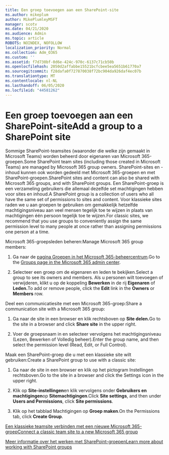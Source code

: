 ```yaml
---
title: Een groep toevoegen aan een SharePoint-site
ms.author: mikeplum
author: MikePlumleyMSFT
manager: scotv
ms.date: 04/21/2020
ms.audience: Admin
ms.topic: article
ROBOTS: NOINDEX, NOFOLLOW
localization_priority: Normal
ms.collection: Adm_O365
ms.custom: ''
ms.assetid: f7d730bf-0d6e-424c-970c-6137c71cb50b
ms.openlocfilehash: 2050d2affabbe15521bcfcbee5ea5651b61770a7
ms.sourcegitcommit: f28dafa0f727870038f72bc904da926daf4ec07b
ms.translationtype: MT
ms.contentlocale: nl-NL
ms.lasthandoff: 06/05/2020
ms.locfileid: "44581262"
---
```

# <a name="add-a-group-to-a-sharepoint-site"></a><span data-ttu-id="2a451-102">Een groep toevoegen aan een SharePoint-site</span><span class="sxs-lookup"><span data-stu-id="2a451-102">Add a group to a SharePoint site</span></span>

<span data-ttu-id="2a451-103">Sommige SharePoint-teamsites (waaronder die welke zijn gemaakt in Microsoft Teams) worden beheerd door eigenaren van Microsoft 365-groepen.</span><span class="sxs-lookup"><span data-stu-id="2a451-103">Some SharePoint team sites (including those created in Microsoft Teams) are managed by Microsoft 365 group owners.</span></span> <span data-ttu-id="2a451-104">SharePoint-sites en -inhoud kunnen ook worden gedeeld met Microsoft 365-groepen en met SharePoint-groepen.</span><span class="sxs-lookup"><span data-stu-id="2a451-104">SharePoint sites and content can also be shared with Microsoft 365 groups, and with SharePoint groups.</span></span> <span data-ttu-id="2a451-105">Een SharePoint-groep is een verzameling gebruikers die allemaal dezelfde set machtigingen hebben voor sites en inhoud.</span><span class="sxs-lookup"><span data-stu-id="2a451-105">A SharePoint group is a collection of users who all have the same set of permissions to sites and content.</span></span> <span data-ttu-id="2a451-106">Voor klassieke sites raden we u aan groepen te gebruiken om gemakkelijk hetzelfde machtigingsniveau aan veel mensen tegelijk toe te wijzen in plaats van machtigingen één persoon tegelijk toe te wijzen.</span><span class="sxs-lookup"><span data-stu-id="2a451-106">For classic sites, we recommend that you use groups to conveniently assign the same permission level to many people at once rather than assigning permissions one person at a time.</span></span>
  
<span data-ttu-id="2a451-107">Microsoft 365-groepsleden beheren:</span><span class="sxs-lookup"><span data-stu-id="2a451-107">Manage Microsoft 365 group members:</span></span>
  
1. <span data-ttu-id="2a451-108">Ga naar de [pagina Groepen in het Microsoft 365-beheercentrum](https://portal.office.com/adminportal/home#/groups).</span><span class="sxs-lookup"><span data-stu-id="2a451-108">Go to the [Groups page in the Microsoft 365 admin center](https://portal.office.com/adminportal/home#/groups).</span></span>
    
2. <span data-ttu-id="2a451-109">Selecteer een groep om de eigenaren en leden te bekijken.</span><span class="sxs-lookup"><span data-stu-id="2a451-109">Select a group to see its owners and members.</span></span> <span data-ttu-id="2a451-110">Als u personen wilt toevoegen of verwijderen, klikt u op de koppeling **Bewerken** in de rij **Eigenaren** of **Leden.**</span><span class="sxs-lookup"><span data-stu-id="2a451-110">To add or remove people, click the **Edit** link in the **Owners** or **Members** row.</span></span> 
    
<span data-ttu-id="2a451-111">Deel een communicatiesite met een Microsoft 365-groep:</span><span class="sxs-lookup"><span data-stu-id="2a451-111">Share a communication site with a Microsoft 365 group:</span></span>
  
1. <span data-ttu-id="2a451-112">Ga naar de site in een browser en klik rechtsboven op **Site delen.**</span><span class="sxs-lookup"><span data-stu-id="2a451-112">Go to the site in a browser and click **Share site** in the upper right.</span></span> 
    
2. <span data-ttu-id="2a451-113">Voer de groepsnaam in en selecteer vervolgens het machtigingsniveau (Lezen, Bewerken of Volledig beheer).</span><span class="sxs-lookup"><span data-stu-id="2a451-113">Enter the group name, and then select the permission level (Read, Edit, or Full Control).</span></span>
    
<span data-ttu-id="2a451-114">Maak een SharePoint-groep die u met een klassieke site wilt gebruiken:</span><span class="sxs-lookup"><span data-stu-id="2a451-114">Create a SharePoint group to use with a classic site:</span></span>
  
1. <span data-ttu-id="2a451-115">Ga naar de site in een browser en klik op het pictogram Instellingen rechtsboven.</span><span class="sxs-lookup"><span data-stu-id="2a451-115">Go to the site in a browser and click the Settings icon in the upper right.</span></span>
    
2. <span data-ttu-id="2a451-116">Klik op **Site-instellingen**en klik vervolgens onder **Gebruikers en machtigingen**op **Sitemachtigingen**.</span><span class="sxs-lookup"><span data-stu-id="2a451-116">Click **Site settings**, and then under **Users and Permissions**, click **Site permissions**.</span></span>
    
3. <span data-ttu-id="2a451-117">Klik op het tabblad Machtigingen op **Groep maken**.</span><span class="sxs-lookup"><span data-stu-id="2a451-117">On the Permissions tab, click **Create Group**.</span></span>
    
[<span data-ttu-id="2a451-118">Een klassieke teamsite verbinden met een nieuwe Microsoft 365-groep</span><span class="sxs-lookup"><span data-stu-id="2a451-118">Connect a classic team site to a new Microsoft 365 group</span></span>](https://go.microsoft.com/fwlink/?linkid=2008654)
  
[<span data-ttu-id="2a451-119">Meer informatie over het werken met SharePoint-groepen</span><span class="sxs-lookup"><span data-stu-id="2a451-119">Learn more about working with SharePoint groups</span></span>](https://go.microsoft.com/fwlink/?linkid=874658)
  

